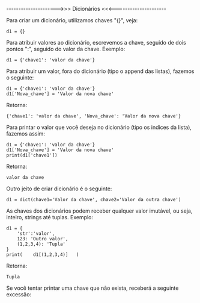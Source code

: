 --------------------->>> Dicionários <<<---------------------

Para criar um dicionário, utilizamos chaves "{}", veja:
```
d1 = {}
```
Para atribuir valores ao dicionário, escrevemos a chave, seguido de dois pontos ":", seguido do valor da chave.
Exemplo:
```
d1 = {'chave1': 'valor da chave'}
```
Para atribuir um valor, fora do dicionário (tipo o append das listas), fazemos o seguinte:
```
d1 = {'chave1': 'valor da chave'}
d1['Nova_chave'] = 'Valor da nova chave'
```
Retorna:
```
{'chave1': 'valor da chave', 'Nova_chave': 'Valor da nova chave'}
```
Para printar o valor que você deseja no dicionário (tipo os indices da lista), fazemos assim:
```
d1 = {'chave1': 'valor da chave'}
d1['Nova_chave'] = 'Valor da nova chave'
print(d1['chave1'])
```
Retorna:
```
valor da chave
```
Outro jeito de criar dicionário é o seguinte:
```
d1 = dict(chave1='Valor da chave', chave2='Valor da outra chave')
```
As chaves dos dicionários podem receber qualquer valor imutável, ou seja, inteiro, strings até tuplas.
Exemplo:
```
d1 = {
    'str':'valor',
    123: 'Outro valor',
    (1,2,3,4): 'Tupla'
}
print(    d1[(1,2,3,4)]   )
```
Retorna:
```
Tupla
```
Se você tentar printar uma chave que não exista, receberá a seguinte excessão:

